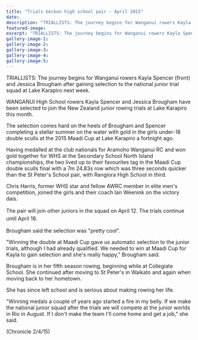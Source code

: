 ```yaml
---
title: "Trials beckon high school pair - April 2015"
date: 
description: "TRIALLISTS: The journey begins for Wanganui rowers Kayla Spencer (front) Jessica Brougham after gaining selection to the national junior trial squad at Lake Karapiro..."
featured-image: 
excerpt: "TRIALLISTS: The journey begins for Wanganui rowers Kayla Spencer (front) Jessica Brougham after gaining selection to the national junior trial squad at Lake Karapiro."
gallery-image-1: 
gallery-image-2: 
gallery-image-3: 
gallery-image-4: 
gallery-image-5: 
---
```


<p>TRIALLISTS: The journey begins for Wanganui rowers Kayla Spencer (front) and Jessica Brougham after gaining selection to the national junior trial squad at Lake Karapiro next week.</p>
<p>WANGANUI High School rowers Kayla Spencer and Jessica Brougham have been selected to join the New Zealand junior rowing trials at Lake Karapiro this month.</p>
<p>The selection comes hard on the heels of Brougham and Spencer completing a stellar summer on the water with gold in the girls under-18 double sculls at the 2015 Maadi Cup at Lake Karapiro a fortnight ago.</p>
<p>Having medalled at the club nationals for Aramoho Wanganui RC and won gold together for WHS at the Secondary School North Island championships, the two lived up to their favourites tag in the Maadi Cup double sculls final with a 7m 24.83s row which was three seconds quicker than the St Peter's School pair, with Rangiora High School in third.</p>
<p>Chris Harris, former WHS star and fellow AWRC member in elite men's competition, joined the girls and their coach Ian Weenink on the victory dais.</p>
<p><span style="line-height: 1.5;">The pair will join other juniors in the squad on April 12. The trials continue until April 18.</span></p>
<p>Brougham said the selection was "pretty cool".</p>
<p>"Winning the double at Maadi Cup gave us automatic selection to the junior trials, although I had already qualified. We needed to win at Maadi Cup for Kayla to gain selection and she's really happy," Brougham said.</p>
<p>Brougham is in her fifth season rowing, beginning while at Collegiate School. She continued after moving to St Peter's in Waikato and again when moving back to her hometown.</p>
<p>She has since left school and is serious about making rowing her life.</p>
<p>"Winning medals a couple of years ago started a fire in my belly. If we make the national junior squad after the trials we will compete at the junior worlds in Rio in August. If I don't make the team I'll come home and get a job," she said.</p>
<p>(Chronicle 2/4/15)</p>

